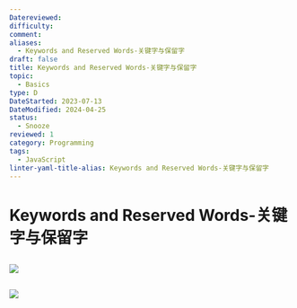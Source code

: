 ```yaml
---
Datereviewed: 
difficulty: 
comment: 
aliases:
  - Keywords and Reserved Words-关键字与保留字
draft: false
title: Keywords and Reserved Words-关键字与保留字
topic:
  - Basics
type: D
DateStarted: 2023-07-13
DateModified: 2024-04-25
status:
  - Snooze
reviewed: 1
category: Programming
tags:
  - JavaScript
linter-yaml-title-alias: Keywords and Reserved Words-关键字与保留字
---
```


# Keywords and Reserved Words-关键字与保留字

## ![](https://cdn.jsdelivr.net/gh/jenniferwonder/bimg/programming/c-c3-language-basics.png)

## ![](https://cdn.jsdelivr.net/gh/jenniferwonder/bimg/programming/c-c3-language-basics-keywords.png)
